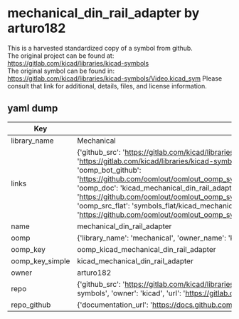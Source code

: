 # mechanical_din_rail_adapter by arturo182  
This is a harvested standardized copy of a symbol from github.  
The original project can be found at:  
https://gitlab.com/kicad/libraries/kicad-symbols  
The original symbol can be found in:
https://gitlab.com/kicad/libraries/kicad-symbols/Video.kicad_sym
Please consult that link for additional, details, files, and license information.  
## yaml dump  
| Key | Value |  
| --- | --- |  
| library_name | Mechanical |  
| links | {'github_src': 'https://gitlab.com/kicad/libraries/kicad-symbols/Video.kicad_sym', 'github_src_repo': 'https://gitlab.com/kicad/libraries/kicad-symbols', 'oomp_bot': 'kicad_mechanical_din_rail_adapter/working', 'oomp_bot_github': 'https://github.com/oomlout/oomlout_oomp_symbol_bot/tree/main/kicad_mechanical_din_rail_adapter/working', 'oomp_doc': 'kicad_mechanical_din_rail_adapter/working', 'oomp_doc_github': 'https://github.com/oomlout/oomlout_oomp_symbol_doc/tree/main/kicad_mechanical_din_rail_adapter/working', 'oomp_src_flat': 'symbols_flat/kicad_mechanical_din_rail_adapter/working', 'oomp_src_flat_github': 'https://github.com/oomlout/oomlout_oomp_symbol_src/tree/main/kicad_mechanical_din_rail_adapter/working'} |  
| name | mechanical_din_rail_adapter |  
| oomp | {'library_name': 'mechanical', 'owner_name': 'kicad', 'symbol_name': 'mechanical_din_rail_adapter'} |  
| oomp_key | oomp_kicad_mechanical_din_rail_adapter |  
| oomp_key_simple | kicad_mechanical_din_rail_adapter |  
| owner | arturo182 |  
| repo | {'github_src': 'https://gitlab.com/kicad/libraries/kicad-symbols/Video.kicad_sym', 'name': 'libraries/kicad-symbols', 'owner': 'kicad', 'url': 'https://gitlab.com/kicad/libraries/kicad-symbols'} |  
| repo_github | {'documentation_url': 'https://docs.github.com/rest/repos/repos#get-a-repository', 'message': 'Not Found'} |  


